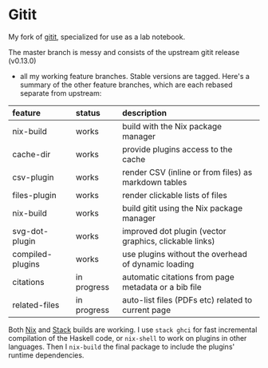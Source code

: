 Gitit
=====

My fork of [gitit](https://github.com/jgm/gitit), specialized for use as a lab notebook.

The master branch is messy and consists of the upstream gitit release (v0.13.0)
+ all my working feature branches. Stable versions are tagged. Here's a summary
of the other feature branches, which are each rebased separate from upstream:

| feature          | status      | description                                            |
|:-----------------|:------------|:-------------------------------------------------------|
| nix-build        | works       | build with the Nix package manager                     |
| cache-dir        | works       | provide plugins access to the cache                    |
| csv-plugin       | works       | render CSV (inline or from files) as markdown tables   |
| files-plugin     | works       | render clickable lists of files                        |
| nix-build        | works       | build gitit using the Nix package manager              |
| svg-dot-plugin   | works       | improved dot plugin (vector graphics, clickable links) |
| compiled-plugins | works       | use plugins without the overhead of dynamic loading    |
| citations        | in progress | automatic citations from page metadata or a bib file   |
| related-files    | in progress | auto-list files (PDFs etc) related to current page     |

Both [Nix](https://nixos.org/nix) and [Stack](https://www.haskellstack.org/)
builds are working. I use `stack ghci` for fast incremental compilation of the
Haskell code, or `nix-shell` to work on plugins in other languages. Then I
`nix-build` the final package to include the plugins' runtime dependencies.
